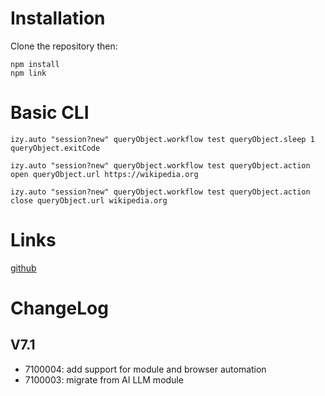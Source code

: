 # Installation
Clone the repository then:

    npm install 
    npm link

# Basic CLI

    izy.auto "session?new" queryObject.workflow test queryObject.sleep 1 queryObject.exitCode
    
    izy.auto "session?new" queryObject.workflow test queryObject.action open queryObject.url https://wikipedia.org

    izy.auto "session?new" queryObject.workflow test queryObject.action close queryObject.url wikipedia.org



# Links
[github]


# ChangeLog

## V7.1
* 7100004: add support for module and browser automation
* 7100003: migrate from AI LLM module

[github]: https://github.com/izyware/automation-desktop